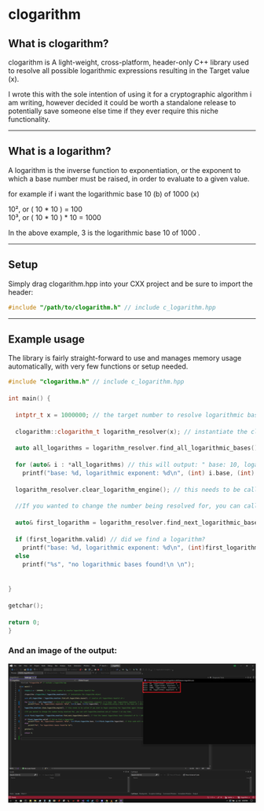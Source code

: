 # clogarithm

## What is clogarithm? 

clogarithm is A light-weight, cross-platform, header-only C++ library used to resolve all possible logarithmic expressions resulting in the Target value (x).

I wrote this with the sole intention of using it for a cryptographic algorithm i am writing, however decided it could be worth a standalone release to potentially save someone else time if they ever require 
this niche functionality.

--------------------------------------------------------------------------------------------------------------------------------------------------------------------------------------------------------------

## What is a logarithm? 
A logarithm is the inverse function to exponentiation, or the exponent to which a base number must be raised, in order to evaluate to a given value.

for example if i want the logarithmic base 10 (b) of 1000 (x)

10², or ( 10 * 10 ) = 100                           
10³, or ( 10 * 10 ) * 10 = 1000

In the above example, 3 is the logarithmic base 10 of 1000 .

--------------------------------------------------------------------------------------------------------------------------------------------------------------------------------------------------------------

## Setup

Simply drag clogarithm.hpp into your CXX project and be sure to import the header: 

```cpp
#include "/path/to/clogarithm.h" // include c_logarithm.hpp
```

--------------------------------------------------------------------------------------------------------------------------------------------------------------------------------------------------------------

## Example usage

The library is fairly straight-forward to use and manages memory usage automatically, with very few functions or setup needed.

```cpp
#include "clogarithm.h" // include c_logarithm.hpp

int main() {

  intptr_t x = 1000000; // the target number to resolve logarithmic base(s) for

  clogarithm::clogarithm_t logarithm_resolver(x); // instantiate the clogarithm object

  auto all_logarithms = logarithm_resolver.find_all_logarithmic_bases(); // resolve all logarithmic base(s) of x

  for (auto& i : *all_logarithms) // this will output: " base: 10, logarithmic exponent: 6 \n base: 100, logarithmic exponent: 3 \n base: 1000, logarithmic exponent: 2" 
    printf("base: %d, logarithmic exponent: %d\n", (int) i.base, (int) i.logarithm); // clogarithm_entry_t.base is the base of x which we are resolving the logarithmic base of, the logarithmic base of [base] is stored in clogarithm_entry_t.logarithm

  logarithm_resolver.clear_logarithm_engine(); // this needs to be called if you wish to begin searching for logarithms again through the same object after calling find_all_logarithmic_bases()

  //If you wanted to change the number being resolved for, you can call logarithm_resolver.set_x( <value> ) at any time;

  auto& first_logarithm = logarithm_resolver.find_next_logarithmic_base(); // find the lowest logarithmic base (iterator) of (x = 1000000 in our case)  

  if (first_logarithm.valid) // did we find a logarithm?
    printf("base: %d, logarithmic exponent: %d\n", (int)first_logarithm.base, (int)first_logarithm.logarithm); // this code will execute and print: " base: 10, logarithmic exponent: 6 "
  else
    printf("%s", "no logarithmic bases found!\n \n");

  
}

getchar();

return 0;
}
```

### And an image of the output: 

![clogarithm output](img/logarithm.png)
